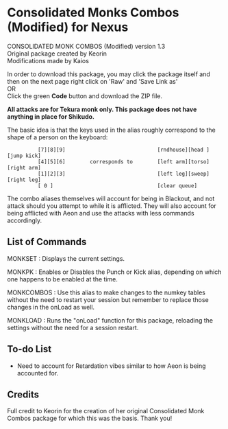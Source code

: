 # Consolidated Monks Combos (Modified) for Nexus

CONSOLIDATED MONK COMBOS (Modified) version 1.3<br>
Original package created by Keorin<br>
Modifications made by Kaios<br>

In order to download this package, you may click the package itself and then on the next page right click on 'Raw' and 'Save Link as' <br>OR<br> Click the green **Code** button and download the ZIP file.

**All attacks are for Tekura monk only. This package does not have anything in place for Shikudo.**

The basic idea is that the keys used in the alias roughly correspond to the shape of a person on the keyboard:
```
          [7][8][9]                              [rndhouse][head ][jump kick]
          [4][5][6]        corresponds to        [left arm][torso][right arm]  
          [1][2][3]                              [left leg][sweep][right leg]
          [ 0 ]                                  [clear queue]
```
The combo aliases themselves will account for being in Blackout, and not attack should you attempt to while it is afflicted. They will also account for being afflicted with Aeon and use the attacks with less commands accordingly.

List of Commands
----------------
MONKSET : Displays the current settings.

MONKPK : Enables or Disables the Punch or Kick alias, depending on which one happens to be enabled at the time.

MONKCOMBOS : Use this alias to make changes to the numkey tables without the need to restart your session but remember to replace those changes in the onLoad as well.

MONKLOAD : Runs the "onLoad" function for this package, reloading the settings without the need for a session restart.


To-do List
----------
- Need to account for Retardation vibes similar to how Aeon is being accounted for.


Credits
-------
Full credit to Keorin for the creation of her original Consolidated Monk Combos package for which this was the basis. Thank you!
